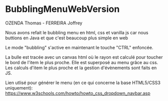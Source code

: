 # BubblingMenuWebVersion

OZENDA Thomas - FERREIRA Joffrey 

Nous avons refait le bubbling menu en html, css et vanilla js car nous buttions en Java et que c'est beaucoup plus simple en web

Le mode "bubbling" s'active en maintenant le touche "CTRL" enfoncée.


La bulle est tracée avec un canvas html où le rayon est calculé pour toucher le bord de l'item le plus proche. Elle est superposé au menu grâce au css.
Les calculs d'item le plus proche et la gestion d'évènements sont faits en JS. 

Lien utlisé pour générer le menu (en ce qui concerne la base HTML5/CSS3 uniquement):
https://www.w3schools.com/howto/howto_css_dropdown_navbar.asp
